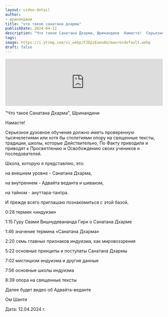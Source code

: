 ```yaml
---
layout: video-detail
author:
- шринандини
title: "что такое санатана дхарма"
publishDate: 2024-04-12
description: "Что такое Санатана Дхарма, Шринандини  Намасте!  Серьезное духовное обучение должно иметь проверенную тысячелетиями или хотя бы столетиями опору на священные тексты, традиции, школы, которые Действительно, По Факту приводили и приводят к Просветл"
tags: 
image: https://i.ytimg.com/vi_webp/FZEpzEaou6U/maxresdefault.webp
draft: false
---
```


<iframe width="100%" src="https://www.youtube.com/embed/FZEpzEaou6U" frameborder="0" allowfullscreen=""></iframe> 

 "Что такое Санатана Дхарма", Шринандини

 Намасте!

 Серьезное духовное обучение должно иметь проверенную тысячелетиями или хотя бы столетиями опору на священные тексты, традиции, школы, которые Действительно, По Факту приводили и приводят к Просветлению и Освобождению своих учеников и последователей.

 Школа, которую я представляю, это:

 на внешнем уровне - Санатана Дхарма, 

 на внутреннем - Адвайта веданта и шиваизм,

 на тайном - ануттара-тантра. 

 И прежде всего приглашаю познакомиться с этой базой.

  
 0:28 термин «индуизм»

 1:15 Гуру Свами Вишнудевананда Гири о Санатана Дхарме

 1:46 значение термина «Санатана Дхарма»

 2:20 семь главных признаков индуизма, как мировоззрения

 5:22 основные принципы и постулаты Санатана Дхармы

 7:02 мистицизм индуизма и другие данные

 7:56 основные школы индуизма

 8:39 опора на священные тексты

  
 Далее будет видео об Адвайта-веданте 

  
 Ом Шанти

  
 Дата: 12.04.2024 г.

  

 